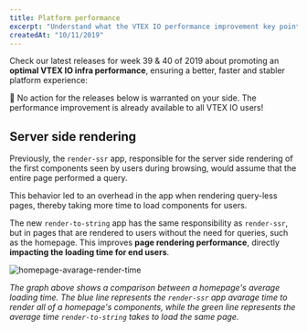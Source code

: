 ```yaml
---
title: Platform performance
excerpt: "Understand what the VTEX IO performance improvement key points were for week 39 and 40 of 2019."
createdAt: "10/11/2019"
---
```


Check our latest releases for week 39 & 40 of 2019 about promoting an **optimal VTEX IO infra performance**, ensuring a better, faster and stabler platform experience:

:eyes: No action for the releases below is warranted on your side. The performance improvement is already available to all VTEX IO users!

## Server side rendering 

Previously, the `render-ssr` app, responsible for the server side rendering of the first components seen by users during browsing, would assume that the entire page performed a query.

This behavior led to an overhead in the app when rendering query-less pages, thereby taking more time to load components for users.

The new `render-to-string` app has the same responsibility as `render-ssr`, but in pages that are rendered to users without the need for queries, such as the homepage. This improves **page rendering performance**, directly **impacting the loading time for end users**.

![homepage-avarage-render-time](https://user-images.githubusercontent.com/52087100/66655279-27095400-ec12-11e9-8b94-9da50388b0a6.png)

_The graph above shows a comparison between a homepage's average loading time. The blue line represents the `render-ssr` app avarage time to render all of a homepage's components, while the green line represents the average time  `render-to-string` takes to load the same page._
